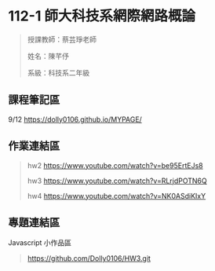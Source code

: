 # 112-1 師大科技系網際網路概論


> 授課教師：蔡芸琤老師
> 
> 姓名：陳芊伃
> 
> 系級：科技系二年級
## 課程筆記區
9/12 https://dolly0106.github.io/MYPAGE/
## 作業連結區
> hw2   https://www.youtube.com/watch?v=be95ErtEJs8
> 
> hw3   https://www.youtube.com/watch?v=RLrjdPOTN6Q
>
> hw4 https://www.youtube.com/watch?v=NK0ASdiKIxY
## 專題連結區
Javascript 小作品區
> https://github.com/Dolly0106/HW3.git


